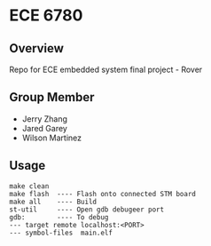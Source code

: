 # ECE 6780

## Overview

Repo for ECE embedded system final project - Rover

## Group Member  

- Jerry Zhang
- Jared Garey
- Wilson Martinez


## Usage

```
make clean 
make flash  ---- Flash onto connected STM board 
make all    ---- Build
st-util     ---- Open gdb debugeer port
gdb:        ---- To debug
--- target remote localhost:<PORT> 
--- symbol-files  main.elf
```
